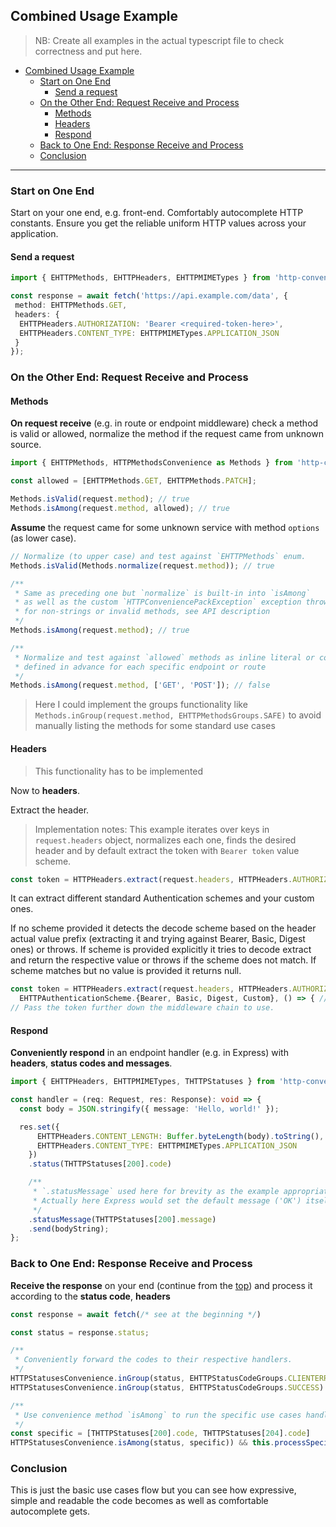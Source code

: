 ## Combined Usage Example

> NB: Create all examples in the actual typescript file to check correctness and put here.

- [Combined Usage Example](#combined-usage-example)
  - [Start on One End](#start-on-one-end)
    - [Send a request](#send-a-request)
  - [On the Other End: Request Receive and Process](#on-the-other-end-request-receive-and-process)
    - [Methods](#methods)
    - [Headers](#headers)
    - [Respond](#respond)
  - [Back to One End: Response Receive and Process](#back-to-one-end-response-receive-and-process)
  - [Conclusion](#conclusion)

---

### Start on One End

Start on your one end, e.g. front-end. Comfortably autocomplete HTTP constants. Ensure you get the reliable uniform HTTP values across your application.

#### Send a request

```typescript
import { EHTTPMethods, EHTTPHeaders, EHTTPMIMETypes } from 'http-convenience-pack';

const response = await fetch('https://api.example.com/data', {
 method: EHTTPMethods.GET,
 headers: {
  EHTTPHeaders.AUTHORIZATION: 'Bearer <required-token-here>',
  EHTTPHeaders.CONTENT_TYPE: EHTTPMIMETypes.APPLICATION_JSON
 }
});
```

### On the Other End: Request Receive and Process

#### Methods

**On request receive** (e.g. in route or endpoint middleware) check a method is valid or allowed, normalize the method if the request came from unknown source.

```typescript
import { EHTTPMethods, HTTPMethodsConvenience as Methods } from 'http-convenience-pack';

const allowed = [EHTTPMethods.GET, EHTTPMethods.PATCH];

Methods.isValid(request.method); // true
Methods.isAmong(request.method, allowed); // true
```

**Assume** the request came for some unknown service with method `options` (as lower case).

```typescript
// Normalize (to upper case) and test against `EHTTPMethods` enum.
Methods.isValid(Methods.normalize(request.method)); // true

/**
 * Same as preceding one but `normalize` is built-in into `isAmong`
 * as well as the custom `HTTPConveniencePackException` exception throw 
 * for non-strings or invalid methods, see API description
 */
Methods.isAmong(request.method); // true

/**
 * Normalize and test against `allowed` methods as inline literal or constant,
 * defined in advance for each specific endpoint or route
 */
Methods.isAmong(request.method, ['GET', 'POST']); // false
```

> Here I could implement the groups functionality like
> `Methods.inGroup(request.method, EHTTPMethodsGroups.SAFE)`
> to avoid manually listing the methods for some standard use cases

#### Headers

> This functionality has to be implemented

Now to **headers**.

Extract the header. 

> Implementation notes: This example iterates over keys in `request.headers` object, normalizes each one, finds the desired header and by default extract the token with `Bearer token` value scheme.

```typescript
const token = HTTPHeaders.extract(request.headers, HTTPHeaders.AUTHORIZATION);
```

It can extract different standard Authentication schemes and your custom ones.

If no scheme provided it detects the decode scheme based on the header actual value prefix (extracting it and trying against Bearer, Basic, Digest ones) or throws. If scheme is provided explicitly it tries to decode extract and return the respective value or throws if the scheme does not match. If scheme matches but no value is provided it returns null.

```typescript
const token = HTTPHeaders.extract(request.headers, HTTPHeaders.AUTHORIZATION,
  EHTTPAuthenticationScheme.{Bearer, Basic, Digest, Custom}, () => { // required for EHTTPAuthenticationScheme.Custom })
// Pass the token further down the middleware chain to use.
```

#### Respond

**Conveniently respond** in an endpoint handler (e.g. in Express) with **headers**, **status codes and messages**.

```typescript
import { EHTTPHeaders, EHTTPMIMETypes, THTTPStatuses } from 'http-convenience-pack';

const handler = (req: Request, res: Response): void => {
  const body = JSON.stringify({ message: 'Hello, world!' });

  res.set({
      EHTTPHeaders.CONTENT_LENGTH: Buffer.byteLength(body).toString(),
      EHTTPHeaders.CONTENT_TYPE: EHTTPMIMETypes.APPLICATION_JSON
    })
    .status(THTTPStatuses[200].code)

    /**
     * `.statusMessage` used here for brevity as the example appropriate for a custom error handler.
     * Actually here Express would set the default message ('OK') itself.
     */
    .statusMessage(THTTPStatuses[200].message)
    .send(bodyString);
};
```

### Back to One End: Response Receive and Process

**Receive the response** on your end (continue from the [top](#combined-usage-example)) and process it according to the **status code**, **headers**

```typescript
const response = await fetch(/* see at the beginning */)

const status = response.status;

/**
 * Conveniently forward the codes to their respective handlers.
 */
HTTPStatusesConvenience.inGroup(status, EHTTPStatusCodeGroups.CLIENTERR) && this.processError();
HTTPStatusesConvenience.inGroup(status, EHTTPStatusCodeGroups.SUCCESS) && this.processSuccess();

/**
 * Use convenience method `isAmong` to run the specific use cases handler.
 */
const specific = [THTTPStatuses[200].code, THTTPStatuses[204].code]
HTTPStatusesConvenience.isAmong(status, specific)) && this.processSpecific();
```

### Conclusion

This is just the basic use cases flow but you can see how expressive, simple and readable the code becomes as well as comfortable autocomplete gets.